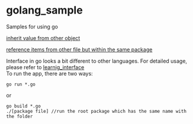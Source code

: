 # golang_sample

Samples for using go

[inherit value from other object](struct_learning.go)  

[reference items from other file but within the same package](lib1)  

Interface in go looks a bit different to other languages. For detailed usage, please refer to [learnig_interface](learn_interface)  
To run the app, there are two ways:  

    go run *.go
or  

    go build *.go  
    ./[package file] //run the root package which has the same name with the folder

